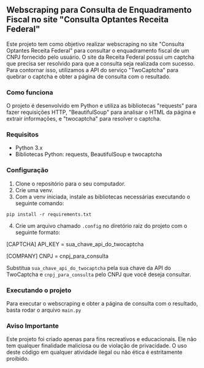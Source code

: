 ## Webscraping para Consulta de Enquadramento Fiscal no site "Consulta Optantes Receita Federal"

Este projeto tem como objetivo realizar webscraping no site "Consulta Optantes Receita Federal" para consultar o enquadramento fiscal de um CNPJ fornecido pelo usuário. O site da Receita Federal possui um captcha que precisa ser resolvido para que a consulta seja realizada com sucesso. Para contornar isso, utilizamos a API do serviço "TwoCaptcha" para quebrar o captcha e obter a página de consulta com o resultado.

### Como funciona

O projeto é desenvolvido em Python e utiliza as bibliotecas "requests" para fazer requisições HTTP, "BeautifulSoup" para analisar o HTML da página e extrair informações, e "twocaptcha" para resolver o captcha.

### Requisitos

- Python 3.x
- Bibliotecas Python: requests, BeautifulSoup e twocaptcha

### Configuração

1. Clone o repositório para o seu computador.
2. Crie uma venv.
3. Com a venv iniciada, instale as bibliotecas necessárias executando o seguinte comando:

`pip install -r requirements.txt`

4. Crie um arquivo chamado `.config` no diretório raiz do projeto com o seguinte formato:

[CAPTCHA]
API_KEY = sua_chave_api_do_twocaptcha

[COMPANY]
CNPJ = cnpj_para_consulta

Substitua `sua_chave_api_do_twocaptcha` pela sua chave da API do TwoCaptcha e `cnpj_para_consulta` pelo CNPJ que você deseja consultar.

### Executando o projeto

Para executar o webscraping e obter a página de consulta com o resultado, basta rodar o arquivo `main.py`

### Aviso Importante

Este projeto foi criado apenas para fins recreativos e educacionais. Ele não tem qualquer finalidade maliciosa ou de violação de privacidade. O uso deste código em qualquer atividade ilegal ou não ética é estritamente proibido.



